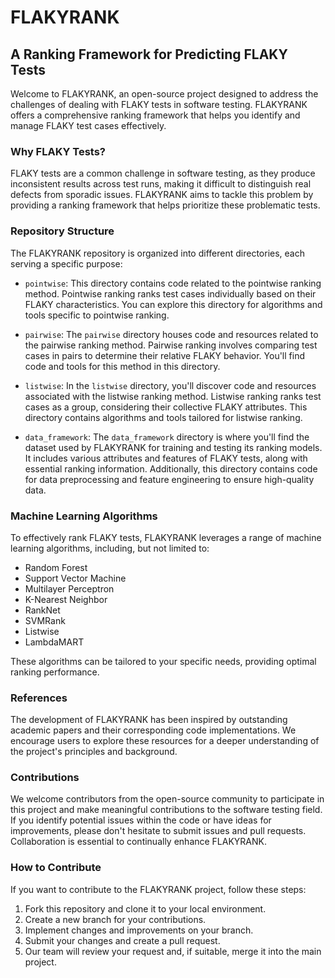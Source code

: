 # FLAKYRANK
## A Ranking Framework for Predicting FLAKY Tests

Welcome to FLAKYRANK, an open-source project designed to address the challenges of dealing with FLAKY tests in software testing. FLAKYRANK offers a comprehensive ranking framework that helps you identify and manage FLAKY test cases effectively.

### Why FLAKY Tests?
FLAKY tests are a common challenge in software testing, as they produce inconsistent results across test runs, making it difficult to distinguish real defects from sporadic issues. FLAKYRANK aims to tackle this problem by providing a ranking framework that helps prioritize these problematic tests.

### Repository Structure
The FLAKYRANK repository is organized into different directories, each serving a specific purpose:

- `pointwise`: This directory contains code related to the pointwise ranking method. Pointwise ranking ranks test cases individually based on their FLAKY characteristics. You can explore this directory for algorithms and tools specific to pointwise ranking.

- `pairwise`: The `pairwise` directory houses code and resources related to the pairwise ranking method. Pairwise ranking involves comparing test cases in pairs to determine their relative FLAKY behavior. You'll find code and tools for this method in this directory.

- `listwise`: In the `listwise` directory, you'll discover code and resources associated with the listwise ranking method. Listwise ranking ranks test cases as a group, considering their collective FLAKY attributes. This directory contains algorithms and tools tailored for listwise ranking.

- `data_framework`: The `data_framework` directory is where you'll find the dataset used by FLAKYRANK for training and testing its ranking models. It includes various attributes and features of FLAKY tests, along with essential ranking information. Additionally, this directory contains code for data preprocessing and feature engineering to ensure high-quality data.

### Machine Learning Algorithms
To effectively rank FLAKY tests, FLAKYRANK leverages a range of machine learning algorithms, including, but not limited to:

- Random Forest
- Support Vector Machine
- Multilayer Perceptron
- K-Nearest Neighbor
- RankNet
- SVMRank
- Listwise
- LambdaMART

These algorithms can be tailored to your specific needs, providing optimal ranking performance.

### References
The development of FLAKYRANK has been inspired by outstanding academic papers and their corresponding code implementations. We encourage users to explore these resources for a deeper understanding of the project's principles and background.

### Contributions
We welcome contributors from the open-source community to participate in this project and make meaningful contributions to the software testing field. If you identify potential issues within the code or have ideas for improvements, please don't hesitate to submit issues and pull requests. Collaboration is essential to continually enhance FLAKYRANK.

### How to Contribute
If you want to contribute to the FLAKYRANK project, follow these steps:

1. Fork this repository and clone it to your local environment.
2. Create a new branch for your contributions.
3. Implement changes and improvements on your branch.
4. Submit your changes and create a pull request.
5. Our team will review your request and, if suitable, merge it into the main project.


